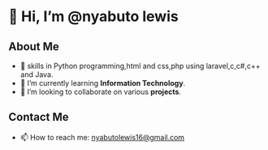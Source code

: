 # 👋 Hi, I’m @nyabuto lewis

## About Me
- 👀 skills in Python programming,html and css,php using laravel,c,c#,c++ and Java.
- 🌱 I’m currently learning **Information Technology**.
- 💞️ I’m looking to collaborate on various **projects**.

## Contact Me
- 📫 How to reach me: nyabutolewis16@gmail.com

<!---
nyabutolewis33/nyabutolewis33 is a ✨ special ✨ repository because its `README.md` (this file) appears on your GitHub profile.
You can click the Preview link to take a look at your changes.
--->
